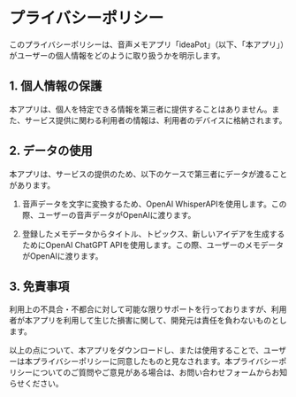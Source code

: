 # プライバシーポリシー

このプライバシーポリシーは、音声メモアプリ「ideaPot」（以下、「本アプリ」）がユーザーの個人情報をどのように取り扱うかを明示します。

## 1. 個人情報の保護

本アプリは、個人を特定できる情報を第三者に提供することはありません。また、サービス提供に関わる利用者の情報は、利用者のデバイスに格納されます。

## 2. データの使用

本アプリは、サービスの提供のため、以下のケースで第三者にデータが渡ることがあります。

1. 音声データを文字に変換するため、OpenAI WhisperAPIを使用します。この際、ユーザーの音声データがOpenAIに渡ります。

2. 登録したメモデータからタイトル、トピックス、新しいアイデアを生成するためにOpenAI ChatGPT APIを使用します。この際、ユーザーのメモデータがOpenAIに渡ります。

## 3. 免責事項

利用上の不具合・不都合に対して可能な限りサポートを行っておりますが、利用者が本アプリを利用して生じた損害に関して、開発元は責任を負わないものとします。

以上の点について、本アプリをダウンロードし、または使用することで、ユーザーは本プライバシーポリシーに同意したものと見なされます。本プライバシーポリシーについてのご質問やご意見がある場合は、お問い合わせフォームからお知らせください。
